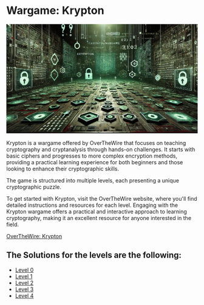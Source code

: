 # Wargame: Krypton

![Krypton](https://github.com/Cristian5tarellas/Wargames/blob/main/Krypton/DALLE_krypton.webp)

Krypton is a wargame offered by OverTheWire that focuses on teaching cryptography and cryptanalysis through hands-on challenges. It starts with basic ciphers and progresses to more complex encryption methods, providing a practical learning experience for both beginners and those looking to enhance their cryptographic skills.

The game is structured into multiple levels, each presenting a unique cryptographic puzzle. 

To get started with Krypton, visit the OverTheWire website, where you'll find detailed instructions and resources for each level. Engaging with the Krypton wargame offers a practical and interactive approach to learning cryptography, making it an excellent resource for anyone interested in the field.

[OverTheWire: Krypton](https://overthewire.org/wargames/krypton/)

## The Solutions for the levels are the following:
- [Level 0](https://github.com/Cristian5tarellas/Wargames/blob/main/Krypton/Level_0.md)
- [Level 1](https://github.com/Cristian5tarellas/Wargames/blob/main/Krypton/Level_1.md)
- [Level 2](https://github.com/Cristian5tarellas/Wargames/blob/main/Krypton/Level_2.md)
- [Level 3](https://github.com/Cristian5tarellas/Wargames/blob/main/Krypton/Level_3.md)
- [Level 4](https://github.com/Cristian5tarellas/Wargames/blob/main/Krypton/Level_4.md)
